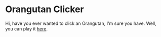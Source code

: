 # Orangutan Clicker
Hi, have you ever wanted to click an Orangutan, I'm sure you have. Well, you can play it [here](https://chasontop.github.io/orangutanclicker/).
